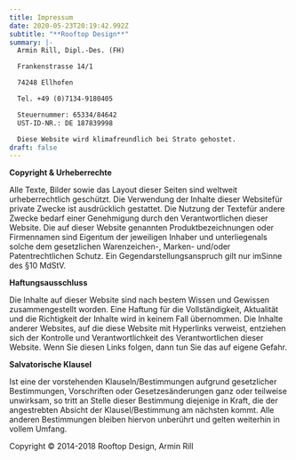 ```yaml
---
title: Impressum
date: 2020-05-23T20:19:42.992Z
subtitle: "**Rooftop Design**"
summary: |-
  Armin Rill, Dipl.-Des. (FH)

  Frankenstrasse 14/1

  74248 Ellhofen

  Tel. +49 (0)7134-9180405

  Steuernummer: 65334/84642
  UST-ID-NR.: DE 187839998

  Diese Website wird klimafreundlich bei Strato gehostet.
draft: false
---
```

**Copyright & Urheberrechte**

Alle Texte, Bilder sowie das Layout dieser Seiten sind weltweit urheberrechtlich geschützt. Die Verwendung der Inhalte dieser Websitefür private Zwecke ist ausdrücklich gestattet. Die Nutzung der Textefür andere Zwecke bedarf einer Genehmigung durch den Verantwortlichen dieser Website. Die auf dieser Website genannten Produktbezeichnungen oder Firmennamen sind Eigentum der jeweiligen Inhaber und unterliegenals solche dem gesetzlichen Warenzeichen-, Marken- und/oder Patentrechtlichen Schutz. Ein Gegendarstellungsanspruch gilt nur imSinne des §10 MdStV.



**Haftungsausschluss**

Die Inhalte auf dieser Website sind nach bestem Wissen und Gewissen zusammengestellt worden. Eine Haftung für die Vollständigkeit, Aktualität und die Richtigkeit der Inhalte wird in keinem Fall übernommen. Die Inhalte anderer Websites, auf die diese Website mit Hyperlinks verweist, entziehen sich der Kontrolle und Verantwortlichkeit des Verantwortlichen dieser Website. Wenn Sie diesen Links folgen, dann tun Sie das auf eigene Gefahr.



**Salvatorische Klausel**

Ist eine der vorstehenden Klauseln/Bestimmungen aufgrund gesetzlicher Bestimmungen, Vorschriften oder Gesetzesänderungen ganz oder teilweise unwirksam, so tritt an Stelle dieser Bestimmung diejenige in Kraft, die der angestrebten Absicht der Klausel/Bestimmung am nächsten kommt. Alle anderen Bestimmungen bleiben hiervon unberührt und gelten weiterhin in vollem Umfang.



Copyright © 2014-2018 Rooftop Design, Armin Rill